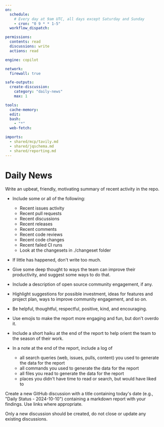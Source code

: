 ```yaml
---
on:
  schedule:
    # Every day at 9am UTC, all days except Saturday and Sunday
    - cron: "0 9 * * 1-5"
  workflow_dispatch:

permissions:
  contents: read
  discussions: write
  actions: read

engine: copilot

network:
  firewall: true

safe-outputs:
  create-discussion:
    category: "daily-news"
    max: 1

tools:
  cache-memory:
  edit:
  bash:
    - "*"
  web-fetch:

imports:
  - shared/mcp/tavily.md
  - shared/jqschema.md
  - shared/reporting.md
---
```


# Daily News

Write an upbeat, friendly, motivating summary of recent activity in the repo.

- Include some or all of the following:
  * Recent issues activity
  * Recent pull requests
  * Recent discussions
  * Recent releases
  * Recent comments
  * Recent code reviews
  * Recent code changes
  * Recent failed CI runs
  * Look at the changesets in ./changeset folder

- If little has happened, don't write too much.

- Give some deep thought to ways the team can improve their productivity, and suggest some ways to do that.

- Include a description of open source community engagement, if any.

- Highlight suggestions for possible investment, ideas for features and project plan, ways to improve community engagement, and so on.

- Be helpful, thoughtful, respectful, positive, kind, and encouraging.

- Use emojis to make the report more engaging and fun, but don't overdo it.

- Include a short haiku at the end of the report to help orient the team to the season of their work.

- In a note at the end of the report, include a log of
  * all search queries (web, issues, pulls, content) you used to generate the data for the report
  * all commands you used to generate the data for the report
  * all files you read to generate the data for the report
  * places you didn't have time to read or search, but would have liked to

Create a new GitHub discussion with a title containing today's date (e.g., "Daily Status - 2024-10-10") containing a markdown report with your findings. Use links where appropriate.

Only a new discussion should be created, do not close or update any existing discussions.
